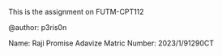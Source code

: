 This is the assignment on FUTM-CPT112

@author: p3ris0n

Name: Raji Promise Adavize
Matric Number: 2023/1/91290CT